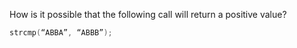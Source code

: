 How is it possible that the following call will return a positive value?

```c
strcmp(“ABBA”, “ABBB”);
```
